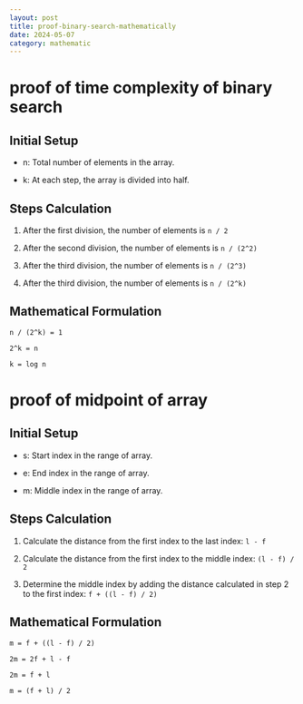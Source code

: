 ```yaml
---
layout: post
title: proof-binary-search-mathematically
date: 2024-05-07
category: mathematic
---
```


# proof of time complexity of binary search

## Initial Setup

- n: Total number of elements in the array.

- k: At each step, the array is divided into half.

## Steps Calculation

1. After the first division, the number of elements is `n / 2`

2. After the second division, the number of elements is `n / (2^2)`

3. After the third division, the number of elements is `n / (2^3)`

4. After the third division, the number of elements is `n / (2^k)`

## Mathematical Formulation

```
n / (2^k) = 1

2^k = n

k = log n
```

# proof of midpoint of array

## Initial Setup

- s: Start index in the range of array.

- e: End index in the range of array.

- m: Middle index in the range of array.

## Steps Calculation

1. Calculate the distance from the first index to the last index: `l - f`

2. Calculate the distance from the first index to the middle index: `(l - f) / 2`

3. Determine the middle index by adding the distance calculated in step 2 to the first index: `f + ((l - f) / 2)`

## Mathematical Formulation

```
m = f + ((l - f) / 2)

2m = 2f + l - f

2m = f + l

m = (f + l) / 2
```
